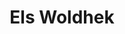 ---
category: residents
layout: post
title: Els Woldhek
profession: fine art
website: www.whatels.net
image: /images/residents/elswoldhek_01.png
---